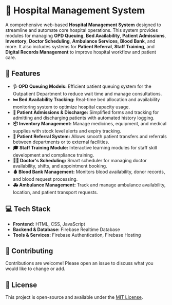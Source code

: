<!DOCTYPE html>
<html lang="en">
<head>
  <meta charset="UTF-8">
 
</head>
<body>

  <h1>🏥 Hospital Management System</h1>

  <p>
    A comprehensive web-based <strong>Hospital Management System</strong> designed to streamline and automate core hospital operations. This system provides modules for managing <strong>OPD Queuing</strong>, <strong>Bed Availability</strong>, <strong>Patient Admissions</strong>, <strong>Inventory</strong>, <strong>Doctor Scheduling</strong>, <strong>Ambulance Services</strong>, <strong>Blood Bank</strong>, and more. It also includes systems for <strong>Patient Referral</strong>, <strong>Staff Training</strong>, and <strong>Digital Records Management</strong> to improve hospital workflow and patient care.
  </p>

  <h2>🚀 Features</h2>

  <ul>
    <li>
      <strong>🩺 OPD Queuing Models:</strong> Efficient patient queuing system for the Outpatient Department to reduce wait time and manage consultations.
    </li>
    <li>
      <strong>🛏️ Bed Availability Tracking:</strong> Real-time bed allocation and availability monitoring system to optimize hospital capacity usage.
    </li>
    <li>
      <strong>📝 Patient Admissions & Discharge:</strong> Simplified forms and tracking for admitting and discharging patients with automated history logging.
    </li>
    <li>
      <strong>📦 Inventory Management:</strong> Manage medicines, equipment, and medical supplies with stock level alerts and expiry tracking.
    </li>
    <li>
      <strong>🔁 Patient Referral System:</strong> Allows smooth patient transfers and referrals between departments or to external facilities.
    </li>
    <li>
      <strong>🎓 Staff Training Module:</strong> Interactive learning modules for staff skill development and compliance training.
    </li>
    <li>
      <strong>🧑‍⚕️ Doctor's Scheduling:</strong> Smart scheduler for managing doctor availability, shifts, and appointment booking.
    </li>
    <li>
      <strong>🩸 Blood Bank Management:</strong> Monitors blood availability, donor records, and blood request processing.
    </li>
    <li>
      <strong>🚑 Ambulance Management:</strong> Track and manage ambulance availability, location, and patient transport requests.
    </li>
  </ul>

  <h2>💻 Tech Stack</h2>

  <ul>
    <li><strong>Frontend:</strong> HTML, CSS, JavaScript</li>
    <li><strong>Backend & Database:</strong> Firebase Realtime Database</li>
    <li><strong>Tools & Services:</strong> Firebase Authentication, Firebase Hosting</li>
  </ul>

 
  <h2>🤝 Contributing</h2>

  <p>
    Contributions are welcome! Please open an issue to discuss what you would like to change or add.
  </p>

  <h2>📄 License</h2>

  <p>
    This project is open-source and available under the <a href="LICENSE">MIT License</a>.
  </p>

</body>
</html>

